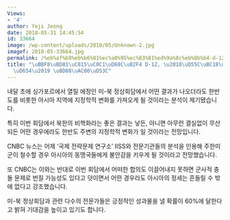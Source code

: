```yaml
---
Views:
- '4'
author: Yeji Jeong
date: 2018-05-31 14:45:54
id: 33664
image: /wp-content/uploads/2018/05/Unknown-2.jpg
imagef: 2018-05-33664.jpg
permalink: /%eb%af%b8%eb%b6%81%ec%a0%95%ec%83%81%ed%9a%8c%eb%8b%b4-d-12-%ed%95%9c%eb%b0%98%eb%8f%84-%eb%b3%80%ed%99%94-%eb%b6%88%ea%b0%80%ed%94%bc/
title: "\uBBF8\uBD81\uC815\uC0C1\uD68C\uB2F4 D-12, \u2018\uD55C\uBC18\uB3C4 \uBCC0\
  \uD654\u2019 \uBD88\uAC00\uD53C"
---
```


내달 초에 싱가포르에서 열릴 에정인 미-북 정상회담에서 어떤 결과가 나오더라도 한반도를 비롯한 아시아 지역에 지정학적 변화를 가져오게 될 것이라는 분석이 제기됐습니다.

특히 이번 회담에서 북한의 비핵화라는 좋은 결과는 낳든, 아니면 아무런 결실없이 무산되든 어떤 경우에라도 한반도 주변의 지정학적 변화가 일 것이라는 전망입니다.

CNBC 뉴스는 어제 ‘국제 전략문제 연구소’ IISS와 전문기관들의 분석을 인용해 주한미군이 철수할 경우 아시아의 동맹국들에게 불안감을 키우게 될 것이라고 전망했습니다.

또 CNBC는 이와는 반대로 이번 회담에서 어떠한 합의도 이끌어내지 못하면 군사적 충돌 문제로 번질 가능성도 있다고 덧이면서 어떤 경우라도 아시아의 정세는 흔들릴 수 밖에 없다고 강조했습니다.

미-북 정상회담과 관련 다수의 전문가들은 긍정적인 성과물을 낼 확률이 60%에 달한다고 밝혀 기대감을 높이고 있기도 합니다.